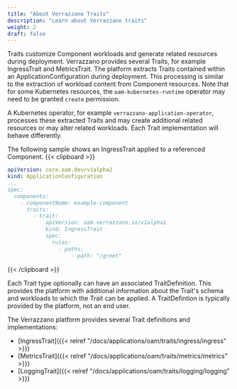 ```yaml
---
title: "About Verrazzano Traits"
description: "Learn about Verrazzano traits"
weight: 2
draft: false
---
```


Traits customize Component workloads and generate related resources during deployment.
Verrazzano provides several Traits, for example IngressTrait and MetricsTrait.
The platform extracts Traits contained within an ApplicationConfiguration during deployment.
This processing is similar to the extraction of workload content from Component resources.
Note that for some Kubernetes resources, the `oam-kubernetes-runtime` operator may need to be granted `create` permission.

A Kubernetes operator, for example `verrazzano-application-operator`, processes these extracted Traits and may create additional related resources or may alter related workloads.
Each Trait implementation will behave differently.

The following sample shows an IngressTrait applied to a referenced Component.
{{< clipboard >}}

```yaml
apiVersion: core.oam.dev/v1alpha2
kind: ApplicationConfiguration
...
spec:
  components:
    - componentName: example-component
      traits:
        - trait:
            apiVersion: oam.verrazzano.io/v1alpha1
            kind: IngressTrait
            spec:
              rules:
                - paths:
                    - path: "/greet"
```
{{< /clipboard >}}

Each Trait type optionally can have an associated TraitDefinition.
This provides the platform with additional information about the Trait's schema and workloads to which the Trait can be applied.
A TraitDefintion is typically provided by the platform, not an end user.

The Verrazzano platform provides several Trait definitions and implementations:

- [IngressTrait]({{< relref "/docs/applications/oam/traits/ingress/ingress" >}})
- [MetricsTrait]({{< relref "/docs/applications/oam/traits/metrics/metrics" >}})
- [LoggingTrait]({{< relref "/docs/applications/oam/traits/logging/logging" >}})
